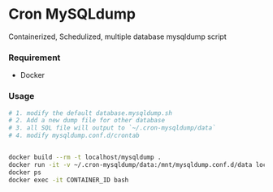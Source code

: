 # Cron MySQLdump
Containerized, Schedulized, multiple database mysqldump script

### Requirement
- Docker

### Usage
```sh
# 1. modify the default database.mysqldump.sh
# 2. Add a new dump file for other database
# 3. all SQL file will output to `~/.cron-mysqldump/data`
# 4. modify mysqldump.conf.d/crontab 


docker build --rm -t localhost/mysqldump .
docker run -it -v ~/.cron-mysqldump/data:/mnt/mysqldump.conf.d/data localhost/mysqldump
docker ps
docker exec -it CONTAINER_ID bash
```
